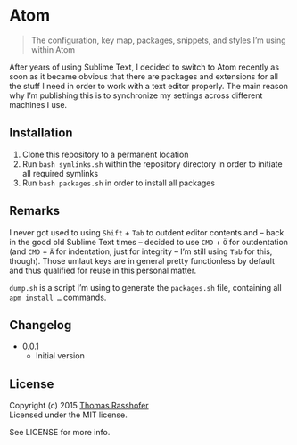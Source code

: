 # Atom

> The configuration, key map, packages, snippets, and styles I’m using within Atom

After years of using Sublime Text, I decided to switch to Atom recently as soon as it became obvious that there are packages and extensions for all the stuff I need in order to work with a text editor properly. The main reason why I’m publishing this is to synchronize my settings across different machines I use.

## Installation

1. Clone this repository to a permanent location
2. Run `bash symlinks.sh` within the repository directory in order to initiate all required symlinks
3. Run `bash packages.sh` in order to install all packages

## Remarks

I never got used to using `Shift` + `Tab` to outdent editor contents and – back in the good old Sublime Text times – decided to use `CMD` + `Ö` for outdentation (and `CMD` + `Ä` for indentation, just for integrity – I’m still using `Tab` for this, though). Those umlaut keys are in general pretty functionless by default and thus qualified for reuse in this personal matter.

`dump.sh` is a script I’m using to generate the `packages.sh` file, containing all `apm install …` commands.

## Changelog

* 0.0.1
	* Initial version

## License

Copyright (c) 2015 [Thomas Rasshofer](http://thomasrasshofer.com/)  
Licensed under the MIT license.

See LICENSE for more info.
